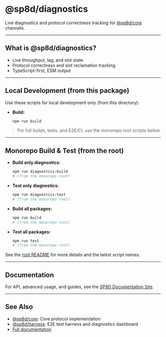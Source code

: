 # @sp8d/diagnostics

Live diagnostics and protocol correctness tracking for [@sp8d/core](../core) channels.

---

## What is @sp8d/diagnostics?

- Live throughput, lag, and slot state
- Protocol correctness and slot reclamation tracking
- TypeScript-first, ESM output

---

## Local Development (from this package)

Use these scripts for local development only (from this directory):

- **Build:**
  ```sh
  npm run build
  ```

> For full builds, tests, and E2E/CI, use the monorepo root scripts below.

---

## Monorepo Build & Test (from the root)

- **Build only diagnostics:**
  ```sh
  npm run diagnostics:build
  # (from the monorepo root)
  ```
- **Test only diagnostics:**
  ```sh
  npm run diagnostics:test
  # (from the monorepo root)
  ```
- **Build all packages:**
  ```sh
  npm run build
  # (from the monorepo root)
  ```
- **Test all packages:**
  ```sh
  npm run test
  # (from the monorepo root)
  ```

See the [root README](../../README.md) for more details and the latest script names.

---

## Documentation

For API, advanced usage, and guides, see the [SP8D Documentation Site](https://sp8d.github.io/).

---

## See Also

- [@sp8d/core](../core): Core protocol implementation
- [@sp8d/harness](../harness): E2E test harness and diagnostics dashboard
- [Full documentation](https://sp8d.github.io/)
